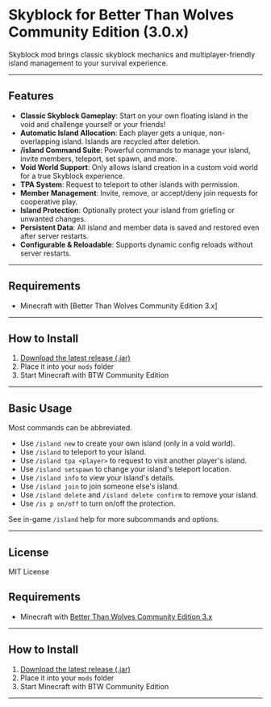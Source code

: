 # Skyblock for Better Than Wolves Community Edition (3.0.x)

Skyblock mod brings classic skyblock mechanics and multiplayer-friendly island management to your survival experience.

---

## Features

- **Classic Skyblock Gameplay**: Start on your own floating island in the void and challenge yourself or your friends!
- **Automatic Island Allocation**: Each player gets a unique, non-overlapping island. Islands are recycled after deletion.
- **/island Command Suite**: Powerful commands to manage your island, invite members, teleport, set spawn, and more.
- **Void World Support**: Only allows island creation in a custom void world for a true Skyblock experience.
- **TPA System**: Request to teleport to other islands with permission.
- **Member Management**: Invite, remove, or accept/deny join requests for cooperative play.
- **Island Protection**: Optionally protect your island from griefing or unwanted changes.
- **Persistent Data**: All island and member data is saved and restored even after server restarts.
- **Configurable & Reloadable**: Supports dynamic config reloads without server restarts.

---

## Requirements

- Minecraft with [Better Than Wolves Community Edition 3.x]

---

## How to Install

1. [Download the latest release (.jar)](https://github.com/Inf1nlty/SkyIsland-BTWCE3.X/releases/latest)
2. Place it into your `mods` folder
3. Start Minecraft with BTW Community Edition

---

## Basic Usage

Most commands can be abbreviated.

- Use `/island new` to create your own island (only in a void world).
- Use `/island` to teleport to your island.
- Use `/island tpa <player>` to request to visit another player's island.
- Use `/island setspawn` to change your island's teleport location.
- Use `/island info` to view your island's details.
- Use `/island join` to join someone else's island.
- Use `/island delete` and `/island delete confirm` to remove your island.
- Use `/is p on/off` to turn on/off the protection.

See in-game `/island` help for more subcommands and options.

---

## License

MIT License

## Requirements

- Minecraft with [Better Than Wolves Community Edition 3.x]()

---

## How to Install

1. [Download the latest release (.jar)](https://https://github.com/Inf1nlty/SkyIsland-BTWCE3.X/releases/latest)
2. Place it into your `mods` folder
3. Start Minecraft with BTW Community Edition

---
